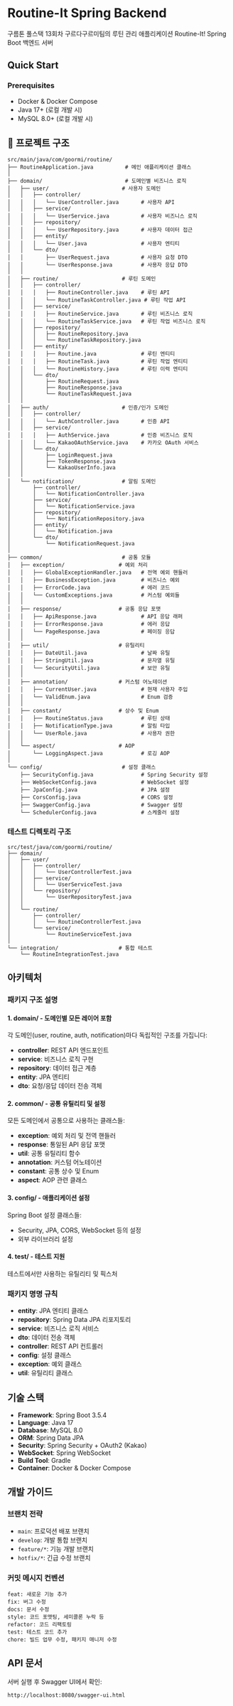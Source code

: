 # Routine-It Spring Backend

구름톤 풀스택 13회차 구르다구르미팀의 루틴 관리 애플리케이션 Routine-It! Spring Boot 백엔드 서버

## Quick Start

### Prerequisites
- Docker & Docker Compose
- Java 17+ (로컬 개발 시)
- MySQL 8.0+ (로컬 개발 시)

## 📁 프로젝트 구조

```
src/main/java/com/goormi/routine/
├── RoutineApplication.java          # 메인 애플리케이션 클래스
│
├── domain/                          # 도메인별 비즈니스 로직
│   ├── user/                       # 사용자 도메인
│   │   ├── controller/             
│   │   │   └── UserController.java       # 사용자 API
│   │   ├── service/                
│   │   │   └── UserService.java          # 사용자 비즈니스 로직
│   │   ├── repository/             
│   │   │   └── UserRepository.java       # 사용자 데이터 접근
│   │   ├── entity/                 
│   │   │   └── User.java                 # 사용자 엔티티
│   │   └── dto/                    
│   │       ├── UserRequest.java          # 사용자 요청 DTO
│   │       └── UserResponse.java         # 사용자 응답 DTO
│   │
│   ├── routine/                    # 루틴 도메인
│   │   ├── controller/
│   │   │   ├── RoutineController.java    # 루틴 API
│   │   │   └── RoutineTaskController.java # 루틴 작업 API
│   │   ├── service/
│   │   │   ├── RoutineService.java       # 루틴 비즈니스 로직
│   │   │   └── RoutineTaskService.java   # 루틴 작업 비즈니스 로직
│   │   ├── repository/
│   │   │   ├── RoutineRepository.java
│   │   │   └── RoutineTaskRepository.java
│   │   ├── entity/
│   │   │   ├── Routine.java              # 루틴 엔티티
│   │   │   ├── RoutineTask.java          # 루틴 작업 엔티티
│   │   │   └── RoutineHistory.java       # 루틴 이력 엔티티
│   │   └── dto/
│   │       ├── RoutineRequest.java
│   │       ├── RoutineResponse.java
│   │       └── RoutineTaskRequest.java
│   │
│   ├── auth/                       # 인증/인가 도메인
│   │   ├── controller/
│   │   │   └── AuthController.java       # 인증 API
│   │   ├── service/
│   │   │   ├── AuthService.java          # 인증 비즈니스 로직
│   │   │   └── KakaoOAuthService.java    # 카카오 OAuth 서비스
│   │   └── dto/
│   │       ├── LoginRequest.java
│   │       ├── TokenResponse.java
│   │       └── KakaoUserInfo.java
│   │
│   └── notification/               # 알림 도메인
│       ├── controller/
│       │   └── NotificationController.java
│       ├── service/
│       │   └── NotificationService.java
│       ├── repository/
│       │   └── NotificationRepository.java
│       ├── entity/
│       │   └── Notification.java
│       └── dto/
│           └── NotificationRequest.java
│
├── common/                         # 공통 모듈
│   ├── exception/                 # 예외 처리
│   │   ├── GlobalExceptionHandler.java   # 전역 예외 핸들러
│   │   ├── BusinessException.java        # 비즈니스 예외
│   │   ├── ErrorCode.java                # 에러 코드
│   │   └── CustomExceptions.java         # 커스텀 예외들
│   │
│   ├── response/                  # 공통 응답 포맷
│   │   ├── ApiResponse.java              # API 응답 래퍼
│   │   ├── ErrorResponse.java            # 에러 응답
│   │   └── PageResponse.java             # 페이징 응답
│   │
│   ├── util/                      # 유틸리티
│   │   ├── DateUtil.java                 # 날짜 유틸
│   │   ├── StringUtil.java               # 문자열 유틸
│   │   └── SecurityUtil.java             # 보안 유틸
│   │
│   ├── annotation/                # 커스텀 어노테이션
│   │   ├── CurrentUser.java              # 현재 사용자 주입
│   │   └── ValidEnum.java                # Enum 검증
│   │
│   ├── constant/                  # 상수 및 Enum
│   │   ├── RoutineStatus.java            # 루틴 상태
│   │   ├── NotificationType.java         # 알림 타입
│   │   └── UserRole.java                 # 사용자 권한
│   │
│   └── aspect/                    # AOP
│       └── LoggingAspect.java            # 로깅 AOP
│
└── config/                         # 설정 클래스
    ├── SecurityConfig.java               # Spring Security 설정
    ├── WebSocketConfig.java              # WebSocket 설정
    ├── JpaConfig.java                    # JPA 설정
    ├── CorsConfig.java                   # CORS 설정
    ├── SwaggerConfig.java                # Swagger 설정
    └── SchedulerConfig.java              # 스케줄러 설정

```

### 테스트 디렉토리 구조
```
src/test/java/com/goormi/routine/
├── domain/
│   ├── user/
│   │   ├── controller/
│   │   │   └── UserControllerTest.java
│   │   ├── service/
│   │   │   └── UserServiceTest.java
│   │   └── repository/
│   │       └── UserRepositoryTest.java
│   │
│   └── routine/
│       ├── controller/
│       │   └── RoutineControllerTest.java
│       └── service/
│           └── RoutineServiceTest.java
│
└── integration/                   # 통합 테스트
    └── RoutineIntegrationTest.java
```

## 아키텍처

### 패키지 구조 설명

#### 1. **domain/** - 도메인별 모든 레이어 포함
각 도메인(user, routine, auth, notification)마다 독립적인 구조를 가집니다:
- **controller**: REST API 엔드포인트
- **service**: 비즈니스 로직 구현
- **repository**: 데이터 접근 계층
- **entity**: JPA 엔티티
- **dto**: 요청/응답 데이터 전송 객체

#### 2. **common/** - 공통 유틸리티 및 설정
모든 도메인에서 공통으로 사용하는 클래스들:
- **exception**: 예외 처리 및 전역 핸들러
- **response**: 통일된 API 응답 포맷
- **util**: 공통 유틸리티 함수
- **annotation**: 커스텀 어노테이션
- **constant**: 공통 상수 및 Enum
- **aspect**: AOP 관련 클래스

#### 3. **config/** - 애플리케이션 설정
Spring Boot 설정 클래스들:
- Security, JPA, CORS, WebSocket 등의 설정
- 외부 라이브러리 설정

#### 4. **test/** - 테스트 지원
테스트에서만 사용하는 유틸리티 및 픽스처

### 패키지 명명 규칙

- **entity**: JPA 엔티티 클래스
- **repository**: Spring Data JPA 리포지토리
- **service**: 비즈니스 로직 서비스
- **dto**: 데이터 전송 객체
- **controller**: REST API 컨트롤러
- **config**: 설정 클래스
- **exception**: 예외 클래스
- **util**: 유틸리티 클래스

## 기술 스택

- **Framework**: Spring Boot 3.5.4
- **Language**: Java 17
- **Database**: MySQL 8.0
- **ORM**: Spring Data JPA
- **Security**: Spring Security + OAuth2 (Kakao)
- **WebSocket**: Spring WebSocket
- **Build Tool**: Gradle
- **Container**: Docker & Docker Compose

## 개발 가이드

### 브랜치 전략
- `main`: 프로덕션 배포 브랜치
- `develop`: 개발 통합 브랜치
- `feature/*`: 기능 개발 브랜치
- `hotfix/*`: 긴급 수정 브랜치

### 커밋 메시지 컨벤션
```
feat: 새로운 기능 추가
fix: 버그 수정
docs: 문서 수정
style: 코드 포맷팅, 세미콜론 누락 등
refactor: 코드 리팩토링
test: 테스트 코드 추가
chore: 빌드 업무 수정, 패키지 매니저 수정
```

## API 문서

서버 실행 후 Swagger UI에서 확인:
```
http://localhost:8080/swagger-ui.html
```